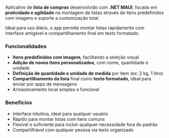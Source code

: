 Aplicativo de **lista de compras** desenvolvido com **.NET MAUI**, focado em **praticidade e agilidade** na montagem de listas através de itens predefinidos com imagens e suporte a customização total.

Ideal para uso diário, o app permite montar listas rapidamente com interface amigável e compartilhamento final em texto formatado.

### Funcionalidades

- **Itens predefinidos com imagem**, facilitando a seleção visual
- **Adição de novos itens personalizados**, com nome, quantidade e unidade
- **Definição de quantidade e unidade de medida** por item (ex: 2 kg, 1 litro)
- **Compartilhamento da lista** final como **texto formatado**, ideal para enviar por apps de mensagens
- Armazenamento local simples e funcional

### Benefícios

- Interface intuitiva, ideal para qualquer usuário
- Rápido para montar listas com itens comuns
- Flexível o suficiente para incluir qualquer necessidade fora do padrão
- Compartilhável com qualquer pessoa via texto organizado

